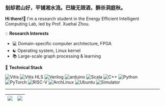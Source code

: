 ### 刬却君山好，平铺湘水流。巴陵无限酒，醉杀洞庭秋。

**Hi there!👋** I'm a research student in the Energy Efficient Intelligent Computing Lab, led by Prof. Xuehai Zhou.

💡 **Research Interests**

- 💻 Domain-specific computer architecture, FPGA
- ☯️ Operating system, Linux kernel
- 📚 Large-scale graph processing & learning

🤖 **Technical Stack**

![Vitis](https://img.shields.io/badge/Xilinx-Vitis-red?logo=amd&logoColor=ffffff) ![Vitis HLS](https://img.shields.io/badge/Xilinx-Vitis%20HLS-red?logo=amd&logoColor=ffffff) ![Verilog](https://img.shields.io/badge/-Verilog-green.svg?logo=opensourcehardware&logoColor=ffffff) ![arduino](https://img.shields.io/badge/-Arduino-00979D.svg?logo=arduino&logoColor=ffffff) ![Scala](https://img.shields.io/badge/Scala-Chisel-red?logo=scala&logoColor=ffffff) ![C++](https://img.shields.io/badge/-C/C++-blue?logo=cplusplus&logoColor=ffffff) ![Python](https://img.shields.io/badge/-Python-yellow?logo=python&logoColor=ffffff) ![PyTorch](https://img.shields.io/badge/-PyTorch-orange?logo=pytorch&logoColor=ffffff) ![RISC-V](https://img.shields.io/badge/-RISC--V-purple?logo=riscv&logoColor=ffffff) ![ArchLinux](https://img.shields.io/badge/-Arch%20Linux-blue?logo=archlinux&logoColor=ffffff) ![Ubuntu](https://img.shields.io/badge/-Ubuntu-orange?logo=ubuntu&logoColor=ffffff) ![Simulator](https://img.shields.io/badge/SST-DRAMSim-brown)

---
| <a><img align="center" src="https://github-readme-stats.vercel.app/api?username=Matsubarai&show_icons=true&include_all_commits=true&hide_border=true" /></a> | <a><img align="center" src="https://github-readme-stats.vercel.app/api/top-langs/?username=Matsubarai&layout=compact&hide_border=true&hide=jupyter%20notebook" /></a> |
| ------------- | ------------- |
